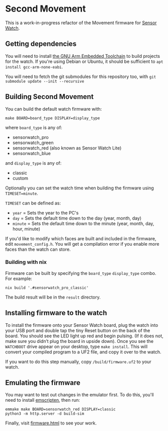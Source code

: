 Second Movement
===============

This is a work-in-progress refactor of the Movement firmware for [Sensor Watch](https://www.sensorwatch.net).


Getting dependencies
-------------------------
You will need to install [the GNU Arm Embedded Toolchain](https://developer.arm.com/tools-and-software/open-source-software/developer-tools/gnu-toolchain/gnu-rm/downloads/) to build projects for the watch. If you're using Debian or Ubuntu, it should be sufficient to `apt install gcc-arm-none-eabi`.

You will need to fetch the git submodules for this repository too, with `git submodule update --init --recursive` 


Building Second Movement
----------------------------
You can build the default watch firmware with:

```
make BOARD=board_type DISPLAY=display_type
```

where `board_type` is any of:
- sensorwatch_pro
- sensorwatch_green  
- sensorwatch_red (also known as Sensor Watch Lite)
- sensorwatch_blue

and `display_type` is any of:
- classic
- custom

Optionally you can set the watch time when building the firmware using `TIMESET=minute`. 

`TIMESET` can be defined as:
- `year` = Sets the year to the PC's
- `day` = Sets the default time down to the day (year, month, day)
- `minute` = Sets the default time down to the minute (year, month, day, hour, minute)


If you'd like to modify which faces are built and included in the firmware, edit `movement_config.h`. You will get a compilation error if you enable more faces than the watch can store.

### Building with nix

Firmware can be built by specifying the `board_type` `display_type`
combo. For example:

```
nix build '.#sensorwatch_pro_classic' 
```

The build result will be in the `result` directory.

Installing firmware to the watch
----------------------------
To install the firmware onto your Sensor Watch board, plug the watch into your USB port and double tap the tiny Reset button on the back of the board. You should see the LED light up red and begin pulsing. (If it does not, make sure you didn’t plug the board in upside down). Once you see the `WATCHBOOT` drive appear on your desktop, type `make install`. This will convert your compiled program to a UF2 file, and copy it over to the watch.

If you want to do this step manually, copy `/build/firmware.uf2` to your watch. 


Emulating the firmware
----------------------------
You may want to test out changes in the emulator first. To do this, you'll need to install [emscripten](https://emscripten.org/), then run:

```
emmake make BOARD=sensorwatch_red DISPLAY=classic
python3 -m http.server -d build-sim
```

Finally, visit [firmware.html](http://localhost:8000/firmware.html) to see your work.
